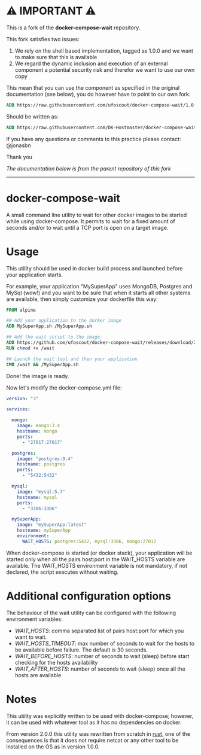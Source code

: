 # :warning: IMPORTANT :warning:

This is a fork of the **docker-compose-wait** repository.

This fork satisfies two issues:

1. We rely on the shell based implementation, tagged as 1.0.0 and we want to make sure that this is available
2. We regard the dynamic inclusion and execution of an external component a potential security risk and therefor we want to use our own copy

This mean that you can use the component as specified in the original documentation (see below), you do however have to point to our own fork.

```dockerfile
ADD https://raw.githubusercontent.com/ufoscout/docker-compose-wait/1.0.0/wait.sh /wait.sh
```

Should be written as:

```dockerfile
ADD https://raw.githubusercontent.com/DK-Hostmaster/docker-compose-wait/1.0.0/wait.sh /wait.sh
```

If you have any questions or comments to this practice please contact: @jonasbn

Thank you

_The documentation below is from the parent repository of this fork_

---------------------------------------

# docker-compose-wait
A small command line utility to wait for other docker images to be started while using docker-compose.
It permits to wait for a fixed amount of seconds and/or to wait until a TCP port is open on a target image.

# Usage
This utility should be used in docker build process and launched before your application starts.

For example, your application "MySuperApp" uses MongoDB, Postgres and MySql (wow!) and you want to be sure that when it starts all other systems are available, then simply customize your dockerfile this way:

```dockerfile
FROM alpine

## Add your application to the docker image
ADD MySuperApp.sh /MySuperApp.sh

## Add the wait script to the image
ADD https://github.com/ufoscout/docker-compose-wait/releases/download/2.0.0/wait /wait
RUN chmod +x /wait

## Launch the wait tool and then your application
CMD /wait && /MySuperApp.sh
```

Done! the image is ready.

Now let's modify the docker-compose.yml file:

```yaml
version: "3"

services:

  mongo:
    image: mongo:3.4
    hostname: mongo
    ports:
      - "27017:27017"

  postgres:
    image: "postgres:9.4"
    hostname: postgres
    ports:
      - "5432:5432"

  mysql:
    image: "mysql:5.7"
    hostname: mysql
    ports:
      - "3306:3306"

  mySuperApp:
    image: "mySuperApp:latest"
    hostname: mySuperApp
    environment:
      WAIT_HOSTS: postgres:5432, mysql:3306, mongo:27017
```

When docker-compose is started (or docker stack), your application will be started only when all the pairs host:port in the WAIT_HOSTS variable are available.
The WAIT_HOSTS environment variable is not mandatory, if not declared, the script executes without waiting.

# Additional configuration options
The behaviour of the wait utility can be configured with the following environment variables:
- *WAIT_HOSTS*: comma separated list of pairs host:port for which you want to wait.
- *WAIT_HOSTS_TIMEOUT*: max number of seconds to wait for the hosts to be available before failure. The default is 30 seconds.
- *WAIT_BEFORE_HOSTS*: number of seconds to wait (sleep) before start checking for the hosts availability
- *WAIT_AFTER_HOSTS*: number of seconds to wait (sleep) once all the hosts are available

# Notes
This utility was explicitly written to be used with docker-compose; however, it can be used with whatever tool as it has no dependencies on docker.

From version 2.0.0 this utility was rewritten from scratch in [rust](https://www.rust-lang.org), one of the consequences is that it does not require netcat or any other tool to be installed on the OS as in version 1.0.0.
